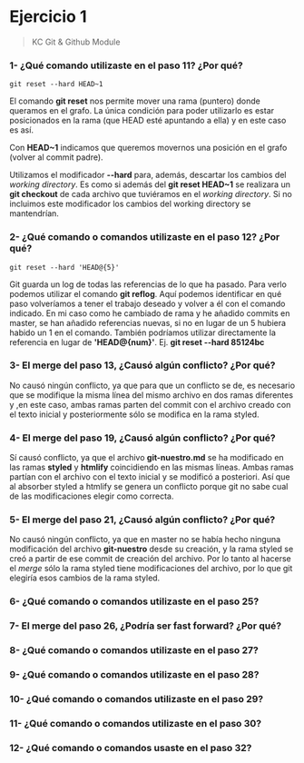# Ejercicio 1
>KC Git & Github Module

### 1- ¿Qué comando utilizaste en el paso 11? ¿Por qué?

``` 
git reset --hard HEAD~1
```

El comando **git reset** nos permite mover una rama (puntero) donde queramos en el grafo.
La única condición para poder utilizarlo es estar posicionados en la rama (que HEAD esté apuntando a ella) y en este caso es así.

Con **HEAD~1** indicamos que queremos movernos una posición en el grafo (volver al commit padre).

Utilizamos el modificador **--hard** para, además, descartar los cambios del *working directory*. Es como si además del
**git reset HEAD~1** se realizara un **git checkout** de cada archivo que tuviéramos en el *working directory*. Si no incluimos este modificador los cambios del working directory se mantendrían.

### 2- ¿Qué comando o comandos utilizaste en el paso 12? ¿Por qué?

``` 
git reset --hard 'HEAD@{5}'
``` 
  
Git guarda un log de todas las referencias de lo que ha pasado. Para verlo podemos utilizar el comando **git reflog**.
Aquí podemos identificar en qué paso volveríamos a tener el trabajo deseado y volver a él con el comando indicado. En mi caso como he cambiado de rama y he añadido commits en master, se han añadido referencias nuevas, si no en lugar de un 5 hubiera habido un 1 en el comando.
También podríamos utilizar directamente la referencia en lugar de **'HEAD@{num}'**. Ej. **git reset --hard 85124bc**

### 3- El merge del paso 13, ¿Causó algún conflicto? ¿Por qué?
No causó ningún conflicto, ya que para que un conflicto se de, es necesario que se modifique la misma línea del mismo archivo en dos ramas diferentes y ,en este caso, ambas ramas parten del commit con el archivo creado con el texto inicial y posteriormente sólo se modifica en la rama styled.

### 4- El merge del paso 19, ¿Causó algún conflicto? ¿Por qué?
Sí causó conflicto, ya que el archivo **git-nuestro.md** se ha modificado en las ramas **styled** y **htmlify** coincidiendo en las mismas líneas. Ambas ramas partían con el archivo con el texto inicial y se modificó a posteriori. Así que al absorber styled a htmlify se genera un conflicto porque git no sabe cual de las modificaciones elegir como correcta.
 
### 5- El merge del paso 21, ¿Causó algún conflicto? ¿Por qué?
No causó ningún conflicto, ya que en master no se había hecho ninguna modificación del archivo **git-nuestro** desde su creación, y la rama styled se creó a partir de ese commit de creación del archivo. Por lo tanto al hacerse el *merge* sólo la rama styled tiene modificaciones del archivo, por lo que git elegiría esos cambios de la rama styled.

### 6- ¿Qué comando o comandos utilizaste en el paso 25?
### 7- El merge del paso 26, ¿Podría ser fast forward? ¿Por qué?
### 8- ¿Qué comando o comandos utilizaste en el paso 27?
### 9- ¿Qué comando o comandos utilizaste en el paso 28?
### 10- ¿Qué comando o comandos utilizaste en el paso 29?
### 11- ¿Qué comando o comandos utilizaste en el paso 30?
### 12- ¿Qué comando o comandos usaste en el paso 32?
